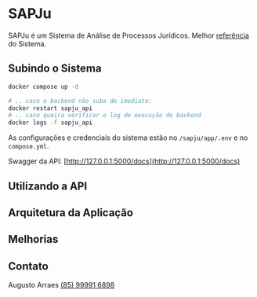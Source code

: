 # SAPJu

SAPJu é um Sistema de Análise de Processos Jurídicos. Melhor [referência](desafio-python-developer.md) do Sistema.


## Subindo o Sistema

```bash
docker compose up -d

# .. caso o backend não suba de imediato:
docker restart sapju_api
# .. caso queira verificar o log de execução do backend
docker logs -f sapju_api
```

As configurações e credenciais do sistema estão no `/sapju/app/.env` e no `compose.yml`.

Swagger da API: [http://127.0.0.1:5000/docs](http://127.0.0.1:5000/docs)


## Utilizando a API



## Arquitetura da Aplicação



## Melhorias



## Contato

Augusto Arraes
[(85) 99991 6898](https://wa.me/5585999916898)